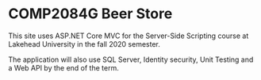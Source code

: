 ﻿<h1>COMP2084G Beer Store</h1>
<p>This site uses ASP.NET Core MVC for the Server-Side Scripting course at Lakehead University in the fall 2020 semester.</p>
<p>The application will also use SQL Server, Identity security, Unit Testing and a Web API by the end of the term.</p>